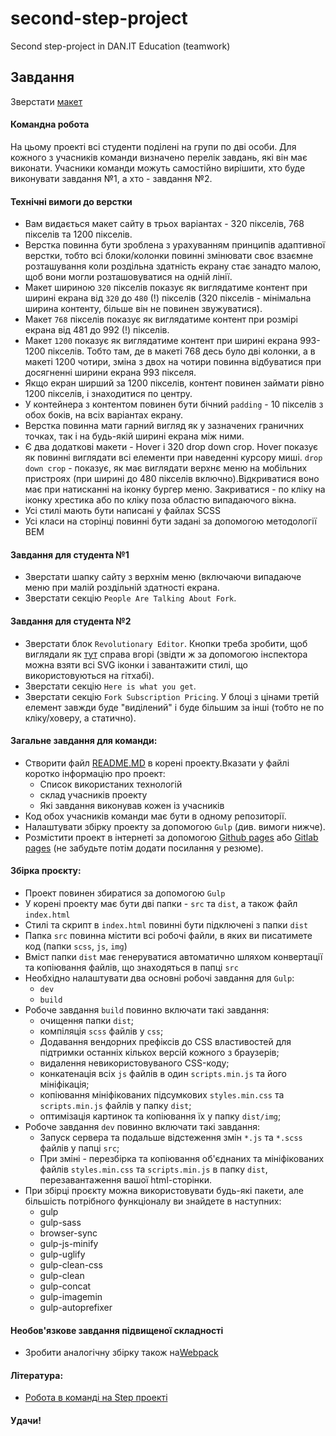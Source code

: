 # second-step-project
Second step-project in DAN.IT Education (teamwork)

## Завдання

Зверстати [макет](https://www.figma.com/file/9lLwBJciU4yjDZBSnqqXSS/Forkio?node-id=0%3A1) 

#### Командна робота
На цьому проекті всі студенти поділені на групи по дві особи. Для кожного з учасників команди визначено перелік завдань, які він має виконати. Учасники команди можуть самостійно вирішити, хто буде виконувати завдання №1, а хто - завдання №2.

#### Технічні вимоги до верстки
 - Вам видається макет сайту в трьох варіантах - 320 пікселів, 768 пікселів та 1200 пікселів. 
 - Верстка повинна бути зроблена з урахуванням принципів адаптивної верстки, тобто всі блоки/колонки повинні змінювати своє взаємне розташування коли роздільна здатність екрану стає занадто малою, щоб вони могли розташовуватися на одній лінії.
 - Макет шириною `320` пікселів показує як виглядатиме контент при ширині екрана від `320` до `480` (!) пікселів (320 пікселів - мінімальна ширина контенту, більше він не повинен звужуватися).
 - Макет `768` пікселів показує як виглядатиме контент при розмірі екрана від 481 до 992 (!) пікселів.
 - Макет `1200` показує як виглядатиме контент при ширині екрана 993-1200 пікселів. Тобто там, де в макеті 768 десь було дві колонки, а в макеті 1200 чотири, зміна з двох на чотири повинна відбуватися при досягненні ширини екрана 993 пікселя.
 - Якщо екран ширший за 1200 пікселів, контент повинен займати рівно 1200 пікселів, і знаходитися по центру.
 - У контейнера з контентом повинен бути бічний `padding` - 10 пікселів з обох боків, на всіх варіантах екрану.
 - Верстка повинна мати гарний вигляд як у зазначених граничних точках, так і на будь-якій ширині екрана між ними.
 - Є два додаткові макети - Hover і 320 drop down crop. Hover показує як повинні виглядати всі елементи при наведенні курсору миші. `drop down crop` - показує, як має виглядати верхнє меню на мобільних пристроях (при ширині до 480 пікселів включно).Відкриватися воно має при натисканні на іконку бургер меню. Закриватися - по кліку на іконку хрестика або по кліку поза областю випадаючого вікна.
 - Усі стилі мають бути написані у файлах SCSS
 - Усі класи на сторінці повинні бути задані за допомогою методології BEM
 
#### Завдання для студента №1
 - Зверстати шапку сайту з верхнім меню (включаючи випадаюче меню при малій роздільній здатності екрана.
 - Зверстати секцію `People Are Talking About Fork`.

#### Завдання для студента №2
 - Зверстати блок `Revolutionary Editor`. Кнопки треба зробити, щоб виглядали як [тут](https://github.com/baxterthehacker/public-repo) справа вгорі (звідти ж за допомогою інспектора можна взяти всі SVG іконки і завантажити стилі, що використовуються на гітхабі).
 - Зверстати секцію `Here is what you get`.
 - Зверстати секцію `Fork Subscription Pricing`. У блоці з цінами третій елемент завжди буде "виділений" і буде більшим за інші (тобто не по кліку/ховеру, а статично).
 
#### Загальне завдання для команди:
 - Створити файл [README.MD](https://dan-it.gitlab.io/fe-book/teamwork/readme.html) в корені проекту.Вказати у файлі коротко інформацію про проект:
   - Список використаних технологій
   - склад учасників проекту
   - Які завдання виконував кожен із учасників
 - Код обох учасників команди має бути в одному репозиторії.
 - Налаштувати збірку проекту за допомогою `Gulp` (див. вимоги нижче).
 - Розмістити проект в інтернеті за допомогою [Github pages](https://pages.github.com/) або [Gitlab pages](https://docs.gitlab.com/ee/user/project/pages/) (не забудьте потім додати посилання у резюме).

#### Збірка проєкту:
- Проект повинен збиратися за допомогою `Gulp`
- У корені проекту має бути дві папки - `src` та `dist`, а також файл `index.html`
- Стилі та скрипт в `index.html` повинні бути підключені з папки `dist`
- Папка `src` повинна містити всі робочі файли, в яких ви писатимете код (папки `scss`, `js`, `img`)
- Вміст папки `dist` має генеруватися автоматично шляхом конвертації та копіювання файлів, що знаходяться в папці `src`
- Необхідно налаштувати два основні робочі завдання для `Gulp`:
    - `dev`
    - `build`
- Робоче завдання `build` повинно включати такі завдання:
   - очищення папки `dist`;
  - компіляція `scss` файлів у `css`;
  - Додавання вендорних префіксів до CSS властивостей для підтримки останніх кількох версій кожного з браузерів;
  - видалення невикористовуваного CSS-коду;
  - конкатенація всіх `js` файлів в один `scripts.min.js` та його мініфікація;
  - копіювання мініфікованих підсумкових `styles.min.css` та `scripts.min.js` файлів у папку `dist`;
  - оптимізація картинок та копіювання їх у папку `dist/img`;
 - Робоче завдання `dev` повинно включати такі завдання:
    - Запуск сервера та подальше відстеження змін `*.js` та `*.scss` файлів у папці `src`;
    - При зміні - перезбірка та копіювання об'єднаних та мініфікованих файлів `styles.min.css` та `scripts.min.js` в папку `dist`, перезавантаження вашої html-сторінки.
 - При збірці проєкту можна використовувати будь-які пакети, але більшість потрібного функціоналу ви знайдете в наступних:
   - gulp
   - gulp-sass
   - browser-sync
   - gulp-js-minify
   - gulp-uglify
   - gulp-clean-css
   - gulp-clean
   - gulp-concat
   - gulp-imagemin
   - gulp-autoprefixer

   
#### Необов'язкове завдання підвищеної складності
 - Зробити аналогічну збірку також на[Webpack](https://learn.javascript.ru/screencast/webpack)

#### Література:
 - [Робота в команді на Step проекті](https://dan-it.gitlab.io/fe-book/teamwork/step.html)

#### Удачи!
